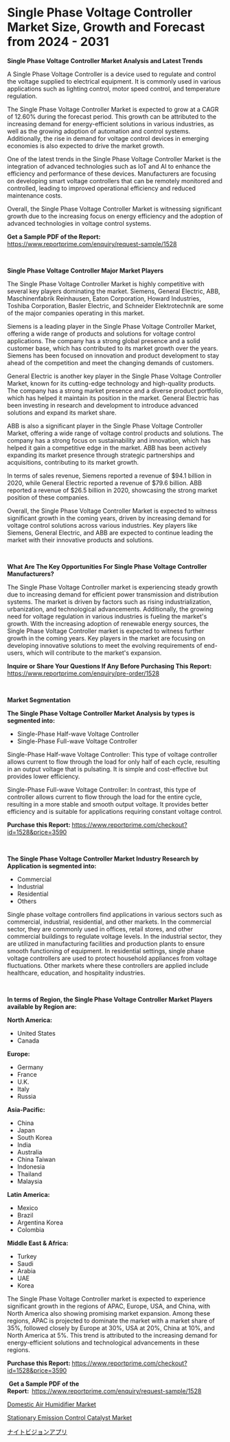 <p><h1>Single Phase Voltage Controller Market Size, Growth and Forecast from 2024 - 2031</h1></p><p><strong>Single Phase Voltage Controller Market Analysis and Latest Trends</strong></p>
<p><p>A Single Phase Voltage Controller is a device used to regulate and control the voltage supplied to electrical equipment. It is commonly used in various applications such as lighting control, motor speed control, and temperature regulation.</p><p>The Single Phase Voltage Controller Market is expected to grow at a CAGR of 12.60% during the forecast period. This growth can be attributed to the increasing demand for energy-efficient solutions in various industries, as well as the growing adoption of automation and control systems. Additionally, the rise in demand for voltage control devices in emerging economies is also expected to drive the market growth.</p><p>One of the latest trends in the Single Phase Voltage Controller Market is the integration of advanced technologies such as IoT and AI to enhance the efficiency and performance of these devices. Manufacturers are focusing on developing smart voltage controllers that can be remotely monitored and controlled, leading to improved operational efficiency and reduced maintenance costs.</p><p>Overall, the Single Phase Voltage Controller Market is witnessing significant growth due to the increasing focus on energy efficiency and the adoption of advanced technologies in voltage control systems.</p></p>
<p><strong>Get a Sample PDF of the Report:&nbsp;</strong> <a href="https://www.reportprime.com/enquiry/request-sample/1528">https://www.reportprime.com/enquiry/request-sample/1528</a></p>
<p>&nbsp;</p>
<p><strong>Single Phase Voltage Controller Major Market Players</strong></p>
<p><p>The Single Phase Voltage Controller Market is highly competitive with several key players dominating the market. Siemens, General Electric, ABB, Maschinenfabrik Reinhausen, Eaton Corporation, Howard Industries, Toshiba Corporation, Basler Electric, and Schneider Elektrotechnik are some of the major companies operating in this market.</p><p>Siemens is a leading player in the Single Phase Voltage Controller Market, offering a wide range of products and solutions for voltage control applications. The company has a strong global presence and a solid customer base, which has contributed to its market growth over the years. Siemens has been focused on innovation and product development to stay ahead of the competition and meet the changing demands of customers.</p><p>General Electric is another key player in the Single Phase Voltage Controller Market, known for its cutting-edge technology and high-quality products. The company has a strong market presence and a diverse product portfolio, which has helped it maintain its position in the market. General Electric has been investing in research and development to introduce advanced solutions and expand its market share.</p><p>ABB is also a significant player in the Single Phase Voltage Controller Market, offering a wide range of voltage control products and solutions. The company has a strong focus on sustainability and innovation, which has helped it gain a competitive edge in the market. ABB has been actively expanding its market presence through strategic partnerships and acquisitions, contributing to its market growth.</p><p>In terms of sales revenue, Siemens reported a revenue of $94.1 billion in 2020, while General Electric reported a revenue of $79.6 billion. ABB reported a revenue of $26.5 billion in 2020, showcasing the strong market position of these companies.</p><p>Overall, the Single Phase Voltage Controller Market is expected to witness significant growth in the coming years, driven by increasing demand for voltage control solutions across various industries. Key players like Siemens, General Electric, and ABB are expected to continue leading the market with their innovative products and solutions.</p></p>
<p>&nbsp;</p>
<p><strong>What Are The Key Opportunities For Single Phase Voltage Controller Manufacturers?</strong></p>
<p><p>The Single Phase Voltage Controller market is experiencing steady growth due to increasing demand for efficient power transmission and distribution systems. The market is driven by factors such as rising industrialization, urbanization, and technological advancements. Additionally, the growing need for voltage regulation in various industries is fueling the market's growth. With the increasing adoption of renewable energy sources, the Single Phase Voltage Controller market is expected to witness further growth in the coming years. Key players in the market are focusing on developing innovative solutions to meet the evolving requirements of end-users, which will contribute to the market's expansion.</p></p>
<p><strong>Inquire or Share Your Questions If Any Before Purchasing This Report:</strong> <a href="https://www.reportprime.com/enquiry/pre-order/1528">https://www.reportprime.com/enquiry/pre-order/1528</a></p>
<p>&nbsp;</p>
<p><strong>Market Segmentation</strong></p>
<p><strong>The Single Phase Voltage Controller Market Analysis by types is segmented into:</strong></p>
<p><ul><li>Single-Phase Half-wave Voltage Controller</li><li>Single-Phase Full-wave Voltage Controller</li></ul></p>
<p><p>Single-Phase Half-wave Voltage Controller: This type of voltage controller allows current to flow through the load for only half of each cycle, resulting in an output voltage that is pulsating. It is simple and cost-effective but provides lower efficiency.</p><p>Single-Phase Full-wave Voltage Controller: In contrast, this type of controller allows current to flow through the load for the entire cycle, resulting in a more stable and smooth output voltage. It provides better efficiency and is suitable for applications requiring constant voltage control.</p></p>
<p><strong>Purchase this Report:&nbsp;</strong><a href="https://www.reportprime.com/checkout?id=1528&price=3590">https://www.reportprime.com/checkout?id=1528&price=3590</a></p>
<p>&nbsp;</p>
<p><strong>The Single Phase Voltage Controller Market Industry Research by Application is segmented into:</strong></p>
<p><ul><li>Commercial</li><li>Industrial</li><li>Residential</li><li>Others</li></ul></p>
<p><p>Single phase voltage controllers find applications in various sectors such as commercial, industrial, residential, and other markets. In the commercial sector, they are commonly used in offices, retail stores, and other commercial buildings to regulate voltage levels. In the industrial sector, they are utilized in manufacturing facilities and production plants to ensure smooth functioning of equipment. In residential settings, single phase voltage controllers are used to protect household appliances from voltage fluctuations. Other markets where these controllers are applied include healthcare, education, and hospitality industries.</p></p>
<p>&nbsp;</p>
<p><strong>In terms of Region, the Single Phase Voltage Controller Market Players available by Region are:</strong></p>
<p>
    <p> <strong> North America: </strong>
        <ul>
            <li>United States</li>
            <li>Canada</li>
        </ul>
        </p> 
    <p> <strong> Europe: </strong>
        <ul>
            <li>Germany</li>
            <li>France</li>
            <li>U.K.</li>
            <li>Italy</li>
            <li>Russia</li>
        </ul>
        </p> 
    <p> <strong> Asia-Pacific: </strong>
        <ul>
            <li>China</li>
            <li>Japan</li>
            <li>South Korea</li>
            <li>India</li>
            <li>Australia</li>
            <li>China Taiwan</li>
            <li>Indonesia</li>
            <li>Thailand</li>
            <li>Malaysia</li>
        </ul>
        </p> 
    <p> <strong> Latin America: </strong>
        <ul>
            <li>Mexico</li>
            <li>Brazil</li>
            <li>Argentina Korea</li>
            <li>Colombia</li>
        </ul>
        </p> 
    <p> <strong> Middle East & Africa: </strong>
        <ul>
            <li>Turkey</li>
            <li>Saudi</li>
            <li>Arabia</li>
            <li>UAE</li>
            <li>Korea</li>
        </ul>
    </p>
    </p>
<p><p>The Single Phase Voltage Controller market is expected to experience significant growth in the regions of APAC, Europe, USA, and China, with North America also showing promising market expansion. Among these regions, APAC is projected to dominate the market with a market share of 35%, followed closely by Europe at 30%, USA at 20%, China at 10%, and North America at 5%. This trend is attributed to the increasing demand for energy-efficient solutions and technological advancements in these regions.</p></p>
<p><strong>Purchase this Report: </strong><a href="https://www.reportprime.com/checkout?id=1528&price=3590">https://www.reportprime.com/checkout?id=1528&price=3590</a></p>
<p>&nbsp;<strong>Get a Sample PDF of the Report:&nbsp;&nbsp;</strong><a href="https://www.reportprime.com/enquiry/request-sample/1528">https://www.reportprime.com/enquiry/request-sample/1528</a></p>
<p><strong></strong></p>
<p><p><a href="https://github.com/mabutironaldo/Market-Research-Report-List-3/blob/main/domestic-air-humidifier-market.md">Domestic Air Humidifier Market</a></p><p><a href="https://changeable-paste-463.notion.site/Stationary-Emission-Control-Catalyst-Market-Centers-on-Aspects-such-as-Market-Growth-Market-Share--c9a7bc9ebb674848873f4cc2ed916e85">Stationary Emission Control Catalyst Market</a></p><p><a href="https://github.com/oafhukehf4709715/Market-Research-Report-List-1/blob/main/30791949662.md">ナイトビジョンアプリ</a></p></p>
